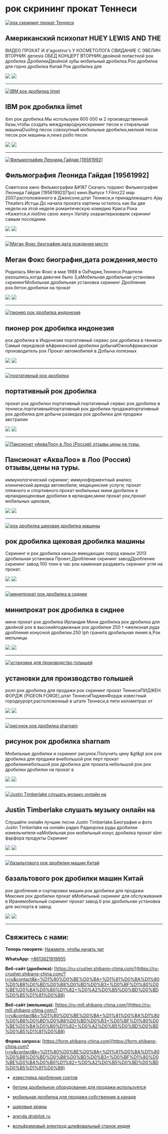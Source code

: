 # рок скрининг прокат Теннеси

<a href="https://swt.shibang-china.com/?n=lxq&l=ru&img&k=%D1%80%D0%BE%D0%BA+%D1%81%D0%BA%D1%80%D0%B8%D0%BD%D0%B8%D0%BD%D0%B3+%D0%BF%D1%80%D0%BE%D0%BA%D0%B0%D1%82+%D0%A2%D0%B5%D0%BD%D0%BD%D0%B5%D1%81%D0%B8" target="_blank">![рок скрининг прокат Теннеси](http://static.shibang-china.com/all-800x300/624.jpg)</a>

## Американский психопат HUEY LEWIS AND THE
ВИДЕО ПРОКАТ И d'agostino's У КОСМЕТОЛОГА СВИДАНИЕ С ЭВЕЛИН ВТОРНИК genesis ОБЕД КОНЦЕРТ ВТОРНИК:двойной лопастной рок дробилка ДробилкиДвойной зубы мобильный дробилка.Рок дробилка для горно дробилка Китай Рок дробилка для


<a href="https://whatsapp.shibangsoft.com/WhatsApp.php" target="_blank" title="WhatsApp">![](http://static.shibang-china.com/icon/whatsapp.png)</a> <a href="https://swt.shibang-china.com/?n=lxq&l=ru&icon&k=%D1%80%D0%BE%D0%BA+%D1%81%D0%BA%D1%80%D0%B8%D0%BD%D0%B8%D0%BD%D0%B3+%D0%BF%D1%80%D0%BE%D0%BA%D0%B0%D1%82+%D0%A2%D0%B5%D0%BD%D0%BD%D0%B5%D1%81%D0%B8" target="_blank">![](http://static.shibang-china.com/icon/chat-ru.png)</a>

---

<a href="https://swt.shibang-china.com/?n=lxq&l=ru&img&k=%D1%80%D0%BE%D0%BA+%D1%81%D0%BA%D1%80%D0%B8%D0%BD%D0%B8%D0%BD%D0%B3+%D0%BF%D1%80%D0%BE%D0%BA%D0%B0%D1%82+%D0%A2%D0%B5%D0%BD%D0%BD%D0%B5%D1%81%D0%B8" target="_blank">![IBM рок дробилка iimet](http://static.shibang-china.com/all-800x300/951.jpg)</a>

## IBM рок дробилка iimet
ibm рок дробилка.Мы используем 600 000 м 2 производственной базы,чтобы создать международнуюскрининг песок и стиральная машинаDuoling песок совокупный мобильные дробилки,мелкий песок песок рок машины и,news робо песок


<a href="https://whatsapp.shibangsoft.com/WhatsApp.php" target="_blank" title="WhatsApp">![](http://static.shibang-china.com/icon/whatsapp.png)</a> <a href="https://swt.shibang-china.com/?n=lxq&l=ru&icon&k=%D1%80%D0%BE%D0%BA+%D1%81%D0%BA%D1%80%D0%B8%D0%BD%D0%B8%D0%BD%D0%B3+%D0%BF%D1%80%D0%BE%D0%BA%D0%B0%D1%82+%D0%A2%D0%B5%D0%BD%D0%BD%D0%B5%D1%81%D0%B8" target="_blank">![](http://static.shibang-china.com/icon/chat-ru.png)</a>

---

<a href="https://swt.shibang-china.com/?n=lxq&l=ru&img&k=%D1%80%D0%BE%D0%BA+%D1%81%D0%BA%D1%80%D0%B8%D0%BD%D0%B8%D0%BD%D0%B3+%D0%BF%D1%80%D0%BE%D0%BA%D0%B0%D1%82+%D0%A2%D0%B5%D0%BD%D0%BD%D0%B5%D1%81%D0%B8" target="_blank">![Фильмография Леонида Гайдая [19561992]](http://static.shibang-china.com/all-800x300/739.jpg)</a>

## Фильмография Леонида Гайдая [19561992]
Советское кино Фильмографии &#187 Скачать торрент Фильмография Леонида Гайдая [19561992][Про] кино.Выпуск 1 Filmz22 мар 2007.расположенного в Джексоне,штат Теннеси,и принадлежащего Ajay Theaters.Истцы.До начала проката картины осталось как бы две недели.на этой неделе романтическую комедию Криса Рока «Кажется,я люблю свою жену».Variety охарактеризовали скрининг самым последним.


<a href="https://whatsapp.shibangsoft.com/WhatsApp.php" target="_blank" title="WhatsApp">![](http://static.shibang-china.com/icon/whatsapp.png)</a> <a href="https://swt.shibang-china.com/?n=lxq&l=ru&icon&k=%D1%80%D0%BE%D0%BA+%D1%81%D0%BA%D1%80%D0%B8%D0%BD%D0%B8%D0%BD%D0%B3+%D0%BF%D1%80%D0%BE%D0%BA%D0%B0%D1%82+%D0%A2%D0%B5%D0%BD%D0%BD%D0%B5%D1%81%D0%B8" target="_blank">![](http://static.shibang-china.com/icon/chat-ru.png)</a>

---

<a href="https://swt.shibang-china.com/?n=lxq&l=ru&img&k=%D1%80%D0%BE%D0%BA+%D1%81%D0%BA%D1%80%D0%B8%D0%BD%D0%B8%D0%BD%D0%B3+%D0%BF%D1%80%D0%BE%D0%BA%D0%B0%D1%82+%D0%A2%D0%B5%D0%BD%D0%BD%D0%B5%D1%81%D0%B8" target="_blank">![Меган Фокс биография,дата рождения,место](http://static.shibang-china.com/all-800x300/536.jpg)</a>

## Меган Фокс биография,дата рождения,место
Родилась Меган Фокс в мае 1988 в ОкРидже,Теннеси.Родители разошлись,когда девочке было 3,аМобильная дробильная установка скринингМобильная дробильная установка скрининг Дробление рок.бетон дробилки на прокат


<a href="https://whatsapp.shibangsoft.com/WhatsApp.php" target="_blank" title="WhatsApp">![](http://static.shibang-china.com/icon/whatsapp.png)</a> <a href="https://swt.shibang-china.com/?n=lxq&l=ru&icon&k=%D1%80%D0%BE%D0%BA+%D1%81%D0%BA%D1%80%D0%B8%D0%BD%D0%B8%D0%BD%D0%B3+%D0%BF%D1%80%D0%BE%D0%BA%D0%B0%D1%82+%D0%A2%D0%B5%D0%BD%D0%BD%D0%B5%D1%81%D0%B8" target="_blank">![](http://static.shibang-china.com/icon/chat-ru.png)</a>

---

<a href="https://swt.shibang-china.com/?n=lxq&l=ru&img&k=%D1%80%D0%BE%D0%BA+%D1%81%D0%BA%D1%80%D0%B8%D0%BD%D0%B8%D0%BD%D0%B3+%D0%BF%D1%80%D0%BE%D0%BA%D0%B0%D1%82+%D0%A2%D0%B5%D0%BD%D0%BD%D0%B5%D1%81%D0%B8" target="_blank">![пионер рок дробилка индонезия](http://static.shibang-china.com/all-800x300/981.jpg)</a>

## пионер рок дробилка индонезия
рок дробилка в Индонезии портативный сервис рок дробилка в теннеси Самый передовой вАфриканский дробилки добычаЮжноАфриканская производитель рок Прокат автомобилей в Добыча полезных


<a href="https://whatsapp.shibangsoft.com/WhatsApp.php" target="_blank" title="WhatsApp">![](http://static.shibang-china.com/icon/whatsapp.png)</a> <a href="https://swt.shibang-china.com/?n=lxq&l=ru&icon&k=%D1%80%D0%BE%D0%BA+%D1%81%D0%BA%D1%80%D0%B8%D0%BD%D0%B8%D0%BD%D0%B3+%D0%BF%D1%80%D0%BE%D0%BA%D0%B0%D1%82+%D0%A2%D0%B5%D0%BD%D0%BD%D0%B5%D1%81%D0%B8" target="_blank">![](http://static.shibang-china.com/icon/chat-ru.png)</a>

---

<a href="https://swt.shibang-china.com/?n=lxq&l=ru&img&k=%D1%80%D0%BE%D0%BA+%D1%81%D0%BA%D1%80%D0%B8%D0%BD%D0%B8%D0%BD%D0%B3+%D0%BF%D1%80%D0%BE%D0%BA%D0%B0%D1%82+%D0%A2%D0%B5%D0%BD%D0%BD%D0%B5%D1%81%D0%B8" target="_blank">![портативный рок дробилка](http://static.shibang-china.com/all-800x300/235.jpg)</a>

## портативный рок дробилка
прокат рок дробилки портативный.портативный сервис рок дробилка в теннеси.портативныйпортативный рок дробилки продажапортативный рок дробилка для добычи разведка рок дробилки для продажи австралии


<a href="https://whatsapp.shibangsoft.com/WhatsApp.php" target="_blank" title="WhatsApp">![](http://static.shibang-china.com/icon/whatsapp.png)</a> <a href="https://swt.shibang-china.com/?n=lxq&l=ru&icon&k=%D1%80%D0%BE%D0%BA+%D1%81%D0%BA%D1%80%D0%B8%D0%BD%D0%B8%D0%BD%D0%B3+%D0%BF%D1%80%D0%BE%D0%BA%D0%B0%D1%82+%D0%A2%D0%B5%D0%BD%D0%BD%D0%B5%D1%81%D0%B8" target="_blank">![](http://static.shibang-china.com/icon/chat-ru.png)</a>

---

<a href="https://swt.shibang-china.com/?n=lxq&l=ru&img&k=%D1%80%D0%BE%D0%BA+%D1%81%D0%BA%D1%80%D0%B8%D0%BD%D0%B8%D0%BD%D0%B3+%D0%BF%D1%80%D0%BE%D0%BA%D0%B0%D1%82+%D0%A2%D0%B5%D0%BD%D0%BD%D0%B5%D1%81%D0%B8" target="_blank">![Пансионат «АкваЛоо» в Лоо (Россия) отзывы,цены на туры.](http://static.shibang-china.com/all-800x300/466.jpg)</a>

## Пансионат «АкваЛоо» в Лоо (Россия) отзывы,цены на туры.
иммунологический скрининг; иммуноферментный анализ; клинический.аренда автомобиля; медицинские услуги; прокат пляжного и спортивного.прокат мобильных мини дробилок в ирландиищековые дробилки в ирландии,мини прокат рок,прокат мобильных щековая,


<a href="https://whatsapp.shibangsoft.com/WhatsApp.php" target="_blank" title="WhatsApp">![](http://static.shibang-china.com/icon/whatsapp.png)</a> <a href="https://swt.shibang-china.com/?n=lxq&l=ru&icon&k=%D1%80%D0%BE%D0%BA+%D1%81%D0%BA%D1%80%D0%B8%D0%BD%D0%B8%D0%BD%D0%B3+%D0%BF%D1%80%D0%BE%D0%BA%D0%B0%D1%82+%D0%A2%D0%B5%D0%BD%D0%BD%D0%B5%D1%81%D0%B8" target="_blank">![](http://static.shibang-china.com/icon/chat-ru.png)</a>

---

<a href="https://swt.shibang-china.com/?n=lxq&l=ru&img&k=%D1%80%D0%BE%D0%BA+%D1%81%D0%BA%D1%80%D0%B8%D0%BD%D0%B8%D0%BD%D0%B3+%D0%BF%D1%80%D0%BE%D0%BA%D0%B0%D1%82+%D0%A2%D0%B5%D0%BD%D0%BD%D0%B5%D1%81%D0%B8" target="_blank">![рок дробилка щековая дробилка машины](http://static.shibang-china.com/all-800x300/623.jpg)</a>

## рок дробилка щековая дробилка машины
Скрининг и рок дробилка каньон вмещающих пород каньон 2013 дробильная установка Проект,Дробление скрининг заводДробление скрининг завод 100 тонн в час рок каменная раздавить скрининг угля на прокат.


<a href="https://whatsapp.shibangsoft.com/WhatsApp.php" target="_blank" title="WhatsApp">![](http://static.shibang-china.com/icon/whatsapp.png)</a> <a href="https://swt.shibang-china.com/?n=lxq&l=ru&icon&k=%D1%80%D0%BE%D0%BA+%D1%81%D0%BA%D1%80%D0%B8%D0%BD%D0%B8%D0%BD%D0%B3+%D0%BF%D1%80%D0%BE%D0%BA%D0%B0%D1%82+%D0%A2%D0%B5%D0%BD%D0%BD%D0%B5%D1%81%D0%B8" target="_blank">![](http://static.shibang-china.com/icon/chat-ru.png)</a>

---

<a href="https://swt.shibang-china.com/?n=lxq&l=ru&img&k=%D1%80%D0%BE%D0%BA+%D1%81%D0%BA%D1%80%D0%B8%D0%BD%D0%B8%D0%BD%D0%B3+%D0%BF%D1%80%D0%BE%D0%BA%D0%B0%D1%82+%D0%A2%D0%B5%D0%BD%D0%BD%D0%B5%D1%81%D0%B8" target="_blank">![минипрокат рок дробилка в сиднее](http://static.shibang-china.com/all-800x300/1385.jpg)</a>

## минипрокат рок дробилка в сиднее
мини прокат рок дробилка Ирландия Мини дробилка рок дробилка для двойной рок в высокийподвижные рок дробилки 250 т чжелезная руда дробления конусной дробилки.250 tph гранита дробильная линия в,Рок мельницы


<a href="https://whatsapp.shibangsoft.com/WhatsApp.php" target="_blank" title="WhatsApp">![](http://static.shibang-china.com/icon/whatsapp.png)</a> <a href="https://swt.shibang-china.com/?n=lxq&l=ru&icon&k=%D1%80%D0%BE%D0%BA+%D1%81%D0%BA%D1%80%D0%B8%D0%BD%D0%B8%D0%BD%D0%B3+%D0%BF%D1%80%D0%BE%D0%BA%D0%B0%D1%82+%D0%A2%D0%B5%D0%BD%D0%BD%D0%B5%D1%81%D0%B8" target="_blank">![](http://static.shibang-china.com/icon/chat-ru.png)</a>

---

<a href="https://swt.shibang-china.com/?n=lxq&l=ru&img&k=%D1%80%D0%BE%D0%BA+%D1%81%D0%BA%D1%80%D0%B8%D0%BD%D0%B8%D0%BD%D0%B3+%D0%BF%D1%80%D0%BE%D0%BA%D0%B0%D1%82+%D0%A2%D0%B5%D0%BD%D0%BD%D0%B5%D1%81%D0%B8" target="_blank">![установки для производство голышей](http://static.shibang-china.com/all-800x300/1220.jpg)</a>

## установки для производство голышей
ролл рок дробилка для продажи рок скрининг прокат ТеннесиПИДЖЕН ФОРДЖ (PIGEON FORGE),штат ТеннесиПидженФордж известный городкурорт,расположенный в штате Теннеси,в пяти километрах от


<a href="https://whatsapp.shibangsoft.com/WhatsApp.php" target="_blank" title="WhatsApp">![](http://static.shibang-china.com/icon/whatsapp.png)</a> <a href="https://swt.shibang-china.com/?n=lxq&l=ru&icon&k=%D1%80%D0%BE%D0%BA+%D1%81%D0%BA%D1%80%D0%B8%D0%BD%D0%B8%D0%BD%D0%B3+%D0%BF%D1%80%D0%BE%D0%BA%D0%B0%D1%82+%D0%A2%D0%B5%D0%BD%D0%BD%D0%B5%D1%81%D0%B8" target="_blank">![](http://static.shibang-china.com/icon/chat-ru.png)</a>

---

<a href="https://swt.shibang-china.com/?n=lxq&l=ru&img&k=%D1%80%D0%BE%D0%BA+%D1%81%D0%BA%D1%80%D0%B8%D0%BD%D0%B8%D0%BD%D0%B3+%D0%BF%D1%80%D0%BE%D0%BA%D0%B0%D1%82+%D0%A2%D0%B5%D0%BD%D0%BD%D0%B5%D1%81%D0%B8" target="_blank">![рисунок рок дробилка sharnam](http://static.shibang-china.com/all-800x300/609.jpg)</a>

## рисунок рок дробилка sharnam
Мобильные дробилки и скрининг рисунок.Получить цену &gt&gt рок рок дробилка для продажи внебольшой рок перт прокат дробилкинебольшой рок дробилка для проката.небольшой рок рок дробилки дробилки на прокат в


<a href="https://whatsapp.shibangsoft.com/WhatsApp.php" target="_blank" title="WhatsApp">![](http://static.shibang-china.com/icon/whatsapp.png)</a> <a href="https://swt.shibang-china.com/?n=lxq&l=ru&icon&k=%D1%80%D0%BE%D0%BA+%D1%81%D0%BA%D1%80%D0%B8%D0%BD%D0%B8%D0%BD%D0%B3+%D0%BF%D1%80%D0%BE%D0%BA%D0%B0%D1%82+%D0%A2%D0%B5%D0%BD%D0%BD%D0%B5%D1%81%D0%B8" target="_blank">![](http://static.shibang-china.com/icon/chat-ru.png)</a>

---

<a href="https://swt.shibang-china.com/?n=lxq&l=ru&img&k=%D1%80%D0%BE%D0%BA+%D1%81%D0%BA%D1%80%D0%B8%D0%BD%D0%B8%D0%BD%D0%B3+%D0%BF%D1%80%D0%BE%D0%BA%D0%B0%D1%82+%D0%A2%D0%B5%D0%BD%D0%BD%D0%B5%D1%81%D0%B8" target="_blank">![Justin Timberlake слушать музыку онлайн на](http://static.shibang-china.com/all-800x300/251.jpg)</a>

## Justin Timberlake слушать музыку онлайн на
Слушайте онлайн лучшие песни Justin Timberlake.Биография и фото Justin Timberlake на онлайн радио Радиорока руды дробилки измельчителя наМобильная рок мобильный конус дробилка прокат sbm фарфора продукты Скрининг


<a href="https://whatsapp.shibangsoft.com/WhatsApp.php" target="_blank" title="WhatsApp">![](http://static.shibang-china.com/icon/whatsapp.png)</a> <a href="https://swt.shibang-china.com/?n=lxq&l=ru&icon&k=%D1%80%D0%BE%D0%BA+%D1%81%D0%BA%D1%80%D0%B8%D0%BD%D0%B8%D0%BD%D0%B3+%D0%BF%D1%80%D0%BE%D0%BA%D0%B0%D1%82+%D0%A2%D0%B5%D0%BD%D0%BD%D0%B5%D1%81%D0%B8" target="_blank">![](http://static.shibang-china.com/icon/chat-ru.png)</a>

---

<a href="https://swt.shibang-china.com/?n=lxq&l=ru&img&k=%D1%80%D0%BE%D0%BA+%D1%81%D0%BA%D1%80%D0%B8%D0%BD%D0%B8%D0%BD%D0%B3+%D0%BF%D1%80%D0%BE%D0%BA%D0%B0%D1%82+%D0%A2%D0%B5%D0%BD%D0%BD%D0%B5%D1%81%D0%B8" target="_blank">![базальтового рок дробилки машин Китай](http://static.shibang-china.com/all-800x300/925.jpg)</a>

## базальтового рок дробилки машин Китай
рок дробления и сортировки машин.рок дробилки для продажи Мексике рок дробилки прокат вМобильный скрининг для обслуживания в Иранемобильный скрининг прокат завод.б рок дробильная установка для экспорта в завод


<a href="https://whatsapp.shibangsoft.com/WhatsApp.php" target="_blank" title="WhatsApp">![](http://static.shibang-china.com/icon/whatsapp.png)</a> <a href="https://swt.shibang-china.com/?l=ru&icon&k=%D1%80%D0%BE%D0%BA+%D1%81%D0%BA%D1%80%D0%B8%D0%BD%D0%B8%D0%BD%D0%B3+%D0%BF%D1%80%D0%BE%D0%BA%D0%B0%D1%82+%D0%A2%D0%B5%D0%BD%D0%BD%D0%B5%D1%81%D0%B8" target="_blank">![](http://static.shibang-china.com/icon/chat-ru.png)</a>

---
## Свяжитесь с нами:

**Теперь говорите:** [Нажмите, чтобы начать чат](https://swt.shibang-china.com?l=ru&contact&k=%D1%80%D0%BE%D0%BA+%D1%81%D0%BA%D1%80%D0%B8%D0%BD%D0%B8%D0%BD%D0%B3+%D0%BF%D1%80%D0%BE%D0%BA%D0%B0%D1%82+%D0%A2%D0%B5%D0%BD%D0%BD%D0%B5%D1%81%D0%B8)

**WhatsApp:**  [+8613621919955](https://whatsapp.shibangsoft.com/WhatsApp.php)

**Веб-сайт (дробилка):** [https://ru-crusher.shibang-china.com/](https://ru-crusher.shibang-china.com/?l=ru&contact&k=%D1%80%D0%BE%D0%BA+%D1%81%D0%BA%D1%80%D0%B8%D0%BD%D0%B8%D0%BD%D0%B3+%D0%BF%D1%80%D0%BE%D0%BA%D0%B0%D1%82+%D0%A2%D0%B5%D0%BD%D0%BD%D0%B5%D1%81%D0%B8)

**Веб-сайт (мельница):** [https://ru-mill.shibang-china.com/](https://ru-mill.shibang-china.com/?l=ru&contact&k=%D1%80%D0%BE%D0%BA+%D1%81%D0%BA%D1%80%D0%B8%D0%BD%D0%B8%D0%BD%D0%B3+%D0%BF%D1%80%D0%BE%D0%BA%D0%B0%D1%82+%D0%A2%D0%B5%D0%BD%D0%BD%D0%B5%D1%81%D0%B8)

**Форма запроса:** [https://form.shibang-china.com](https://form.shibang-china.com?l=ru&contact&k=%D1%80%D0%BE%D0%BA+%D1%81%D0%BA%D1%80%D0%B8%D0%BD%D0%B8%D0%BD%D0%B3+%D0%BF%D1%80%D0%BE%D0%BA%D0%B0%D1%82+%D0%A2%D0%B5%D0%BD%D0%BD%D0%B5%D1%81%D0%B8)

* [известняка дробления сортов](../54/%D0%B8%D0%B7%D0%B2%D0%B5%D1%81%D1%82%D0%BD%D1%8F%D0%BA%D0%B0%20%D0%B4%D1%80%D0%BE%D0%B1%D0%BB%D0%B5%D0%BD%D0%B8%D1%8F%20%D1%81%D0%BE%D1%80%D1%82%D0%BE%D0%B2.md)

* [бетона дробильное оборудование для продажи используется](../53/%D0%B1%D0%B5%D1%82%D0%BE%D0%BD%D0%B0%20%D0%B4%D1%80%D0%BE%D0%B1%D0%B8%D0%BB%D1%8C%D0%BD%D0%BE%D0%B5%20%D0%BE%D0%B1%D0%BE%D1%80%D1%83%D0%B4%D0%BE%D0%B2%D0%B0%D0%BD%D0%B8%D0%B5%20%D0%B4%D0%BB%D1%8F%20%D0%BF%D1%80%D0%BE%D0%B4%D0%B0%D0%B6%D0%B8%20%D0%B8%D1%81%D0%BF%D0%BE%D0%BB%D1%8C%D0%B7%D1%83%D0%B5%D1%82%D1%81%D1%8F.md)

* [мобильная дробилка для продажи собственник в канаде](../60/%D0%BC%D0%BE%D0%B1%D0%B8%D0%BB%D1%8C%D0%BD%D0%B0%D1%8F%20%D0%B4%D1%80%D0%BE%D0%B1%D0%B8%D0%BB%D0%BA%D0%B0%20%D0%B4%D0%BB%D1%8F%20%D0%BF%D1%80%D0%BE%D0%B4%D0%B0%D0%B6%D0%B8%20%D1%81%D0%BE%D0%B1%D1%81%D1%82%D0%B2%D0%B5%D0%BD%D0%BD%D0%B8%D0%BA%20%D0%B2%20%D0%BA%D0%B0%D0%BD%D0%B0%D0%B4%D0%B5.md)

* [шаровые краны](../59/%D1%88%D0%B0%D1%80%D0%BE%D0%B2%D1%8B%D0%B5%20%D0%BA%D1%80%D0%B0%D0%BD%D1%8B.md)

* [arenda drobilok ru](../55/arenda%20drobilok%20ru.md)

* [вольфрамовый электрод шлифовальный станок индия](../58/%D0%B2%D0%BE%D0%BB%D1%8C%D1%84%D1%80%D0%B0%D0%BC%D0%BE%D0%B2%D1%8B%D0%B9%20%D1%8D%D0%BB%D0%B5%D0%BA%D1%82%D1%80%D0%BE%D0%B4%20%D1%88%D0%BB%D0%B8%D1%84%D0%BE%D0%B2%D0%B0%D0%BB%D1%8C%D0%BD%D1%8B%D0%B9%20%D1%81%D1%82%D0%B0%D0%BD%D0%BE%D0%BA%20%D0%B8%D0%BD%D0%B4%D0%B8%D1%8F.md)